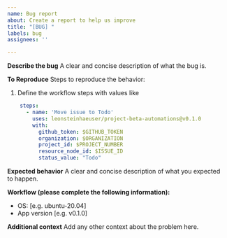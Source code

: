 ```yaml
---
name: Bug report
about: Create a report to help us improve
title: "[BUG] "
labels: bug
assignees: ''

---
```


**Describe the bug**
A clear and concise description of what the bug is.

**To Reproduce**
Steps to reproduce the behavior:
1. Define the workflow steps with values like
```yaml
    steps:
      - name: 'Move issue to Todo'
        uses: leonsteinhaeuser/project-beta-automations@v0.1.0
        with:
          github_token: $GITHUB_TOKEN
          organization: $ORGANIZATION
          project_id: $PROJECT_NUMBER
          resource_node_id: $ISSUE_ID
          status_value: "Todo"
```

**Expected behavior**
A clear and concise description of what you expected to happen.

**Workflow (please complete the following information):**
 - OS: [e.g. ubuntu-20.04]
 - App version [e.g. v0.1.0]

**Additional context**
Add any other context about the problem here.
